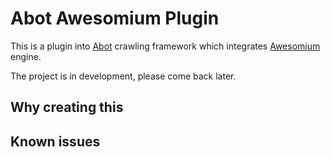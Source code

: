 # Abot Awesomium Plugin

This is a plugin into [Abot](https://github.com/sjdirect/abot) crawling framework which integrates [Awesomium](http://www.awesomium.com/) engine.

The project is in development, please come back later.

## Why creating this

## Known issues


